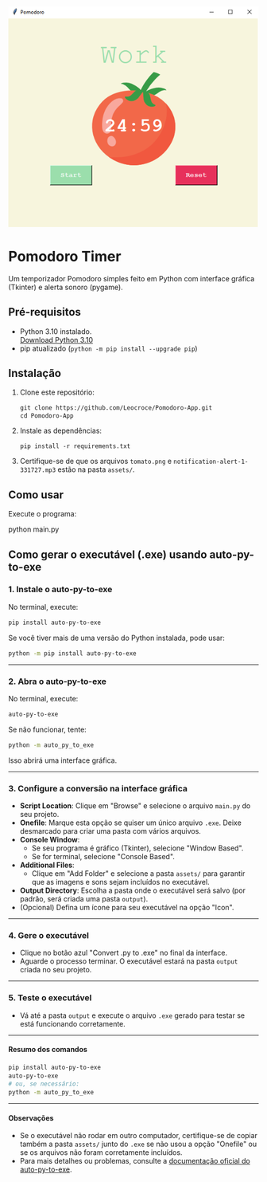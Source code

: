 <p align="center">
  <img src="assets/app_img.png" alt="Pomodoro Timer Screenshot" />
</p>

# Pomodoro Timer

Um temporizador Pomodoro simples feito em Python com interface gráfica (Tkinter) e alerta sonoro (pygame).

## Pré-requisitos

- Python 3.10 instalado.  
  [Download Python 3.10](https://www.python.org/downloads/release/python-3100/)
- pip atualizado (`python -m pip install --upgrade pip`)

## Instalação

1. Clone este repositório:
    ```
    git clone https://github.com/Leocroce/Pomodoro-App.git
    cd Pomodoro-App
    ```

2. Instale as dependências:
    ```
    pip install -r requirements.txt
    ```

3. Certifique-se de que os arquivos `tomato.png` e `notification-alert-1-331727.mp3` estão na pasta `assets/`.

## Como usar

Execute o programa:

python main.py

## Como gerar o executável (.exe) usando auto-py-to-exe

### 1. Instale o auto-py-to-exe

No terminal, execute:

```bash
pip install auto-py-to-exe
```

Se você tiver mais de uma versão do Python instalada, pode usar:

```bash
python -m pip install auto-py-to-exe
```


---

### 2. Abra o auto-py-to-exe

No terminal, execute:

```bash
auto-py-to-exe
```

Se não funcionar, tente:

```bash
python -m auto_py_to_exe
```

Isso abrirá uma interface gráfica.

---

### 3. Configure a conversão na interface gráfica

- **Script Location**: Clique em "Browse" e selecione o arquivo `main.py` do seu projeto.
- **Onefile**: Marque esta opção se quiser um único arquivo `.exe`. Deixe desmarcado para criar uma pasta com vários arquivos.
- **Console Window**:
    - Se seu programa é gráfico (Tkinter), selecione "Window Based".
    - Se for terminal, selecione "Console Based".
- **Additional Files**:
    - Clique em "Add Folder" e selecione a pasta `assets/` para garantir que as imagens e sons sejam incluídos no executável.
- **Output Directory**: Escolha a pasta onde o executável será salvo (por padrão, será criada uma pasta `output`).
- (Opcional) Defina um ícone para seu executável na opção "Icon".

---

### 4. Gere o executável

- Clique no botão azul "Convert .py to .exe" no final da interface.
- Aguarde o processo terminar. O executável estará na pasta `output` criada no seu projeto.

---

### 5. Teste o executável

- Vá até a pasta `output` e execute o arquivo `.exe` gerado para testar se está funcionando corretamente.

---

#### Resumo dos comandos

```bash
pip install auto-py-to-exe
auto-py-to-exe
# ou, se necessário:
python -m auto_py_to_exe
```


---

#### Observações

- Se o executável não rodar em outro computador, certifique-se de copiar também a pasta `assets/` junto do `.exe` se não usou a opção "Onefile" ou se os arquivos não foram corretamente incluídos.
- Para mais detalhes ou problemas, consulte a [documentação oficial do auto-py-to-exe](https://pypi.org/project/auto-py-to-exe/).

